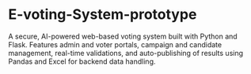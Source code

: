 # E-voting-System-prototype
A secure, AI-powered web-based voting system built with Python and Flask. Features admin and voter portals, campaign and candidate management, real-time validations, and auto-publishing of results using Pandas and Excel for backend data handling.
